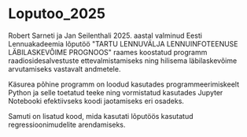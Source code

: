 # Loputoo_2025

Robert Sarneti ja Jan Seilenthali 2025. aastal valminud Eesti Lennuakadeemia lõputöö "TARTU LENNUVÄLJA LENNUINFOTEENUSE LÄBILASKEVÕIME PROGNOOS" raames koostatud programm raadiosidesalvestuste ettevalmistamiseks ning hilisema läbilaskevõime arvutamiseks vastavalt andmetele. 

Käsurea põhine programm on loodud kasutades programmeerimiskeelt Python ja selle toetatud teeke ning vormistatud kasutades Jupyter Notebooki efektiivseks koodi jaotamiseks eri osadeks.

Samuti on lisatud kood, mida kasutati lõputöös kasutatud regressioonimudelite arendamiseks. 